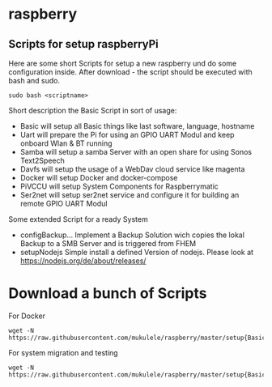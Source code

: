 # raspberry
## Scripts for setup raspberryPi
Here are some short Scripts for setup a new raspberry und do some configuration inside.
After download - the script should be executed with bash and sudo.
```
sudo bash <scriptname>
```
Short description the Basic Script in sort of usage:

* Basic   will setup all Basic things like last software, language, hostname
* Uart    will prepare the Pi for using an GPIO UART Modul and keep onboard Wlan & BT running
* Samba   will setup a samba Server with an open share for using Sonos Text2Speech
* Davfs   will setup the usage of a WebDav cloud service like magenta
* Docker  will setup Docker and docker-compose
* PiVCCU  will setup System Components for Raspberrymatic
* Ser2net will setup ser2net service and configure it for building an remote GPIO UART Modul

Some extended Script for a ready System  
* configBackup...   Implement a Backup Solution wich copies the lokal Backup to a SMB Server and is triggered from FHEM
* setupNodejs         Simple install a defined Version of nodejs. Please look at https://nodejs.org/de/about/releases/
# Download a bunch of Scripts 
For Docker
```
wget -N https://raw.githubusercontent.com/mukulele/raspberry/master/setup{Basic.sh,Uart.sh,BasisDocker.sh,PiVCCU.sh}
```
For system migration and testing
```
wget -N https://raw.githubusercontent.com/mukulele/raspberry/master/setup{Basic.sh,Uart.sh,Prereq.sh}
```
